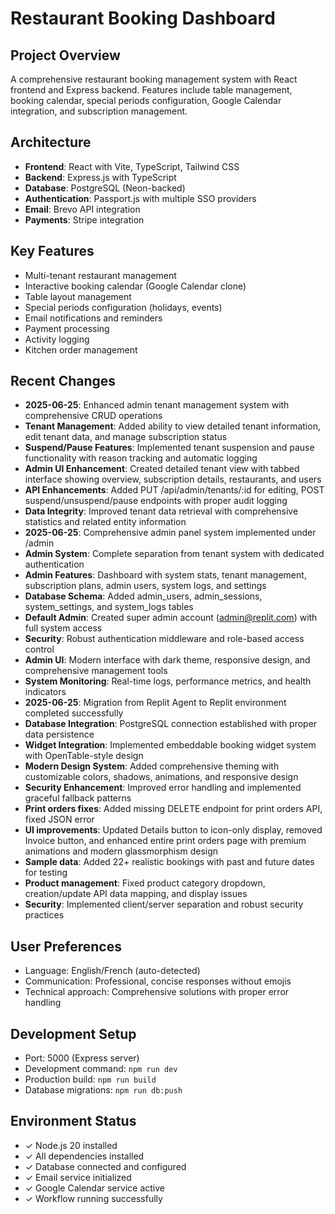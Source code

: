 # Restaurant Booking Dashboard

## Project Overview
A comprehensive restaurant booking management system with React frontend and Express backend. Features include table management, booking calendar, special periods configuration, Google Calendar integration, and subscription management.

## Architecture
- **Frontend**: React with Vite, TypeScript, Tailwind CSS
- **Backend**: Express.js with TypeScript
- **Database**: PostgreSQL (Neon-backed)
- **Authentication**: Passport.js with multiple SSO providers
- **Email**: Brevo API integration
- **Payments**: Stripe integration

## Key Features
- Multi-tenant restaurant management
- Interactive booking calendar (Google Calendar clone)
- Table layout management
- Special periods configuration (holidays, events)
- Email notifications and reminders
- Payment processing
- Activity logging
- Kitchen order management

## Recent Changes
- **2025-06-25**: Enhanced admin tenant management system with comprehensive CRUD operations
- **Tenant Management**: Added ability to view detailed tenant information, edit tenant data, and manage subscription status
- **Suspend/Pause Features**: Implemented tenant suspension and pause functionality with reason tracking and automatic logging
- **Admin UI Enhancement**: Created detailed tenant view with tabbed interface showing overview, subscription details, restaurants, and users
- **API Enhancements**: Added PUT /api/admin/tenants/:id for editing, POST suspend/unsuspend/pause endpoints with proper audit logging
- **Data Integrity**: Improved tenant data retrieval with comprehensive statistics and related entity information
- **2025-06-25**: Comprehensive admin panel system implemented under /admin
- **Admin System**: Complete separation from tenant system with dedicated authentication
- **Admin Features**: Dashboard with system stats, tenant management, subscription plans, admin users, system logs, and settings
- **Database Schema**: Added admin_users, admin_sessions, system_settings, and system_logs tables
- **Default Admin**: Created super admin account (admin@replit.com) with full system access
- **Security**: Robust authentication middleware and role-based access control
- **Admin UI**: Modern interface with dark theme, responsive design, and comprehensive management tools
- **System Monitoring**: Real-time logs, performance metrics, and health indicators
- **2025-06-25**: Migration from Replit Agent to Replit environment completed successfully
- **Database Integration**: PostgreSQL connection established with proper data persistence
- **Widget Integration**: Implemented embeddable booking widget system with OpenTable-style design
- **Modern Design System**: Added comprehensive theming with customizable colors, shadows, animations, and responsive design
- **Security Enhancement**: Improved error handling and implemented graceful fallback patterns
- **Print orders fixes**: Added missing DELETE endpoint for print orders API, fixed JSON error
- **UI improvements**: Updated Details button to icon-only display, removed Invoice button, and enhanced entire print orders page with premium animations and modern glassmorphism design
- **Sample data**: Added 22+ realistic bookings with past and future dates for testing
- **Product management**: Fixed product category dropdown, creation/update API data mapping, and display issues
- **Security**: Implemented client/server separation and robust security practices

## User Preferences
- Language: English/French (auto-detected)
- Communication: Professional, concise responses without emojis
- Technical approach: Comprehensive solutions with proper error handling

## Development Setup
- Port: 5000 (Express server)
- Development command: `npm run dev`
- Production build: `npm run build`
- Database migrations: `npm run db:push`

## Environment Status
- ✓ Node.js 20 installed
- ✓ All dependencies installed
- ✓ Database connected and configured
- ✓ Email service initialized
- ✓ Google Calendar service active
- ✓ Workflow running successfully